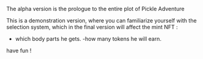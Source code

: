 The alpha version is the prologue to the entire plot of Pickle Adventure

This is a demonstration version, where you can familiarize yourself with the selection system, which in the final version will affect the mint NFT :

- which body parts he gets.
-how many tokens he will earn.

have fun !
